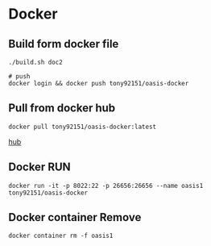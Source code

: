 # Docker

## Build form docker file

```bash=
./build.sh doc2

# push
docker login && docker push tony92151/oasis-docker
```

## Pull from docker hub

```bash=
docker pull tony92151/oasis-docker:latest
```
[hub](https://hub.docker.com/r/tony92151/oasis-docker)
## Docker RUN

```bash=
docker run -it -p 8022:22 -p 26656:26656 --name oasis1 tony92151/oasis-docker
```

## Docker container Remove

```bash=
docker container rm -f oasis1
````

